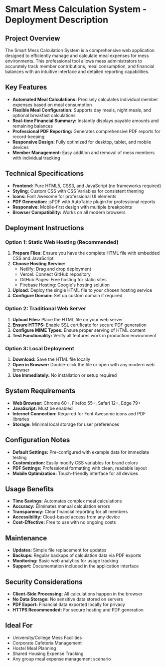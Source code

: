 # Smart Mess Calculation System - Deployment Description

## Project Overview
The Smart Mess Calculation System is a comprehensive web application designed to efficiently manage and calculate meal expenses for mess environments. This professional tool allows mess administrators to accurately track member contributions, meal consumption, and financial balances with an intuitive interface and detailed reporting capabilities.

## Key Features
- **Automated Meal Calculations:** Precisely calculates individual member expenses based on meal consumption
- **Flexible Meal Configuration:** Supports day meals, night meals, and optional breakfast calculations
- **Real-time Financial Summary:** Instantly displays payable amounts and remaining balances
- **Professional PDF Reporting:** Generates comprehensive PDF reports for record-keeping
- **Responsive Design:** Fully optimized for desktop, tablet, and mobile devices
- **Member Management:** Easy addition and removal of mess members with individual tracking

## Technical Specifications
- **Frontend:** Pure HTML5, CSS3, and JavaScript (no frameworks required)
- **Styling:** Custom CSS with CSS Variables for consistent theming
- **Icons:** Font Awesome for professional UI elements
- **PDF Generation:** jsPDF with AutoTable plugin for professional reports
- **Responsive:** Mobile-first design with multiple breakpoints
- **Browser Compatibility:** Works on all modern browsers

## Deployment Instructions

### Option 1: Static Web Hosting (Recommended)
1. **Prepare Files:** Ensure you have the complete HTML file with embedded CSS and JavaScript
2. **Choose Hosting Service:**
   - Netlify: Drag and drop deployment
   - Vercel: Connect GitHub repository
   - GitHub Pages: Free hosting for static sites
   - Firebase Hosting: Google's hosting solution
3. **Upload:** Deploy the single HTML file to your chosen hosting service
4. **Configure Domain:** Set up custom domain if required

### Option 2: Traditional Web Server
1. **Upload Files:** Place the HTML file on your web server
2. **Ensure HTTPS:** Enable SSL certificate for secure PDF generation
3. **Configure MIME Types:** Ensure proper serving of HTML content
4. **Test Functionality:** Verify all features work in production environment

### Option 3: Local Deployment
1. **Download:** Save the HTML file locally
2. **Open in Browser:** Double-click the file or open with any modern web browser
3. **Use Immediately:** No installation or setup required

## System Requirements
- **Web Browser:** Chrome 60+, Firefox 55+, Safari 12+, Edge 79+
- **JavaScript:** Must be enabled
- **Internet Connection:** Required for Font Awesome icons and PDF libraries
- **Storage:** Minimal local storage for user preferences

## Configuration Notes
- **Default Settings:** Pre-configured with example data for immediate testing
- **Customization:** Easily modify CSS variables for brand colors
- **PDF Settings:** Professional formatting with clean, readable layout
- **Mobile Optimization:** Touch-friendly interface for all devices

## Usage Benefits
- **Time Savings:** Automates complex meal calculations
- **Accuracy:** Eliminates manual calculation errors
- **Transparency:** Clear financial reporting for all members
- **Accessibility:** Cloud-based access from any device
- **Cost-Effective:** Free to use with no ongoing costs

## Maintenance
- **Updates:** Simple file replacement for updates
- **Backups:** Regular backups of calculation data via PDF exports
- **Monitoring:** Basic web analytics for usage tracking
- **Support:** Documentation included in the application interface

## Security Considerations
- **Client-Side Processing:** All calculations happen in the browser
- **No Data Storage:** No sensitive data stored on servers
- **PDF Export:** Financial data exported locally for privacy
- **HTTPS Recommended:** For secure hosting and PDF generation

## Ideal For
- University/College Mess Facilities
- Corporate Cafeteria Management
- Hostel Meal Planning
- Shared Housing Expense Tracking
- Any group meal expense management scenario
